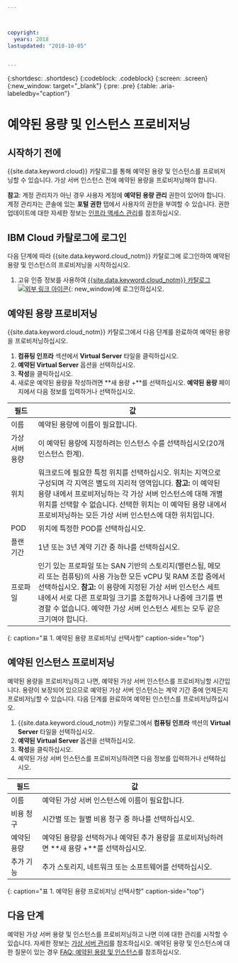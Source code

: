 ```yaml
---



copyright:
  years: 2018
lastupdated: "2018-10-05"


---
```


{:shortdesc: .shortdesc}
{:codeblock: .codeblock}
{:screen: .screen}
{:new_window: target="_blank"}
{:pre: .pre}
{:table: .aria-labeledby="caption"}

# 예약된 용량 및 인스턴스 프로비저닝

## 시작하기 전에 

{{site.data.keyword.cloud}} 카탈로그를 통해 예약된 용량 및 인스턴스를 프로비저닝할 수 있습니다. 가상 서버 인스턴스 전에 예약된 용량을 프로비저닝해야 합니다.

**참고**: 계정 관리자가 아닌 경우 사용자 계정에 **예약된 용량 관리** 권한이 있어야 합니다. 계정 관리자는 콘솔에 있는 **포털 권한** 탭에서 사용자의 권한을 부여할 수 있습니다. 권한 업데이트에 대한 자세한 정보는 [인프라 액세스 관리](/docs/iam/mnginfra.html)를 참조하십시오.

## IBM Cloud 카탈로그에 로그인

다음 단계에 따라 {{site.data.keyword.cloud_notm}} 카탈로그에 로그인하여 예약된 용량 및 인스턴스의 프로비저닝을 시작하십시오.

  1. 고유 인증 정보를 사용하여 [{{site.data.keyword.cloud_notm}} 카탈로그 ![외부 링크 아이콘](../icons/launch-glyph.svg "외부 링크 아이콘")](https://console.bluemix.net/catalog/){: new_window}에 로그인하십시오. 

## 예약된 용량 프로비저닝 

{{site.data.keyword.cloud_notm}} 카탈로그에서 다음 단계를 완료하여 예약된 용량을 프로비저닝하십시오.

  1. **컴퓨팅 인프라** 섹션에서 **Virtual Server** 타일을 클릭하십시오.
  2. **예약된 Virtual Server** 옵션을 선택하십시오.
  3. **작성**을 클릭하십시오.
  4. 새로운 예약된 용량을 작성하려면 **새 용량 +**를 선택하십시오. **예약된 용량** 페이지에서 다음 정보를 입력하거나 선택하십시오. 

|필드                   |값               |                                                                                                                                                                                                                                                                                                                                 
| ----------------------- | ------------------- |
| 이름                    | 예약된 용량에 이름이 필요합니다. |                                                                                                                                                                                                                                                                                                       
| 가상 서버 용량 | 이 예약된 용량에 지정하려는 인스턴스 수를 선택하십시오(20개 인스턴스 한계). |                                                                                                                                                                                                                                                
| 위치                | 워크로드에 필요한 특정 위치를 선택하십시오. 위치는 지역으로 구성되며 각 지역은 별도의 지리적 영역입니다. **참고:** 이 예약된 용량 내에서 프로비저닝하는 각 가상 서버 인스턴스에 대해 개별 위치를 선택할 수 없습니다. 선택한 위치는 이 예약된 용량 내에서 프로비저닝하는 모든 가상 서버 인스턴스에 대한 위치입니다. |
| POD                     | 위치에 특정한 POD를 선택하십시오. |
| 플랜 기간              | 1년 또는 3년 계약 기간 중 하나를 선택하십시오. |                                                                                                                                                                                                                                                                                            
| 프로파일                 | 인기 있는 프로파일 또는 SAN 기반의 스토리지(밸런스됨, 메모리 또는 컴퓨팅)의 사용 가능한 모든 vCPU 및 RAM 조합 중에서 선택하십시오. **참고:** 이 용량에 지정된 가상 서버 인스턴스 세트 내에서 서로 다른 프로파일 크기를 조합하거나 나중에 크기를 변경할 수 없습니다. 예약한 가상 서버 인스턴스 세트는 모두 같은 크기여야 합니다. | 
{: caption="표 1. 예약된 용량 프로비저닝 선택사항" caption-side="top"}


## 예약된 인스턴스 프로비저닝

예약된 용량을 프로비저닝하고 나면, 예약된 가상 서버 인스턴스를 프로비저닝할 시간입니다. 용량이 보장되어 있으므로 예약된 가상 서버 인스턴스는 계약 기간 중에 언제든지 프로비저닝할 수 있습니다. 다음 단계를 완료하여 예약된 인스턴스를 프로비저닝하십시오.

1. {{site.data.keyword.cloud_notm}} 카탈로그에서 **컴퓨팅 인프라** 섹션의 **Virtual Server** 타일을 선택하십시오.
2. **예약된 Virtual Server** 옵션을 선택하십시오. 
3. **작성**을 클릭하십시오. 
4. 예약된 가상 서버 인스턴스를 프로비저닝하려면 다음 정보를 입력하거나 선택하십시오.

|필드                     |값               |                                                                                                                                                                                                                                                                                                                                 
| ------------------------- | ------------------- |
| 이름                      | 예약된 가상 서버 인스턴스에 이름이 필요합니다. |                                                                                                                                                                                                                                                                                                       
| 비용 청구                   | 시간별 또는 월별 비용 청구 중 하나를 선택하십시오. |                                                                                                                                                                                                                                                
| 예약된 용량         | 예약된 용량을 선택하거나 예약된 추가 용량을 프로비저닝하려면 **새 용량 +**를 선택하십시오. |                                                                                                                                                                                                     
| 추가 기능                   | 추가 스토리지, 네트워크 또는 소프트웨어를 선택하십시오. |                                                                                                                                                                                                                                                                                            
{: caption="표 1. 예약된 용량 프로비저닝 선택사항" caption-side="top"}

## 다음 단계

예약된 가상 서버 용량 및 인스턴스를 프로비저닝하고 나면 이에 대한 관리를 시작할 수 있습니다. 자세한 정보는 [가상 서버 관리](vsi_managing.html)를 참조하십시오. 예약된 용량 및 인스턴스에 대한 질문이 있는 경우 [FAQ: 예약된 용량 및 인스턴스](vsi_faqs_reserved.html)를 참조하십시오. 
